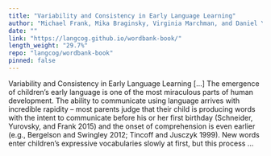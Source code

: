 ```yaml
---
title: "Variability and Consistency in Early Language Learning"
author: "Michael Frank, Mika Braginsky, Virginia Marchman, and Daniel Yurovsky"
date: ""
link: "https://langcog.github.io/wordbank-book/"
length_weight: "29.7%"
repo: "langcog/wordbank-book"
pinned: false
---
```


Variability and Consistency in Early Language Learning [...] The emergence of children’s early language is one of the most miraculous parts of human development. The ability to communicate using language arrives with incredible rapidity – most parents judge that their child is producing words with the intent to communicate before his or her first birthday (Schneider, Yurovsky, and Frank 2015) and the onset of comprehension is even earlier (e.g., Bergelson and Swingley 2012; Tincoff and Jusczyk 1999). New words enter children’s expressive vocabularies slowly at first, but this process ...
